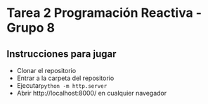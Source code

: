 # Tarea 2 Programación Reactiva - Grupo 8
## Instrucciones para jugar
- Clonar el repositorio
- Entrar a la carpeta del repositorio
- Ejecutar`python -m http.server`
- Abrir http://localhost:8000/ en cualquier navegador

